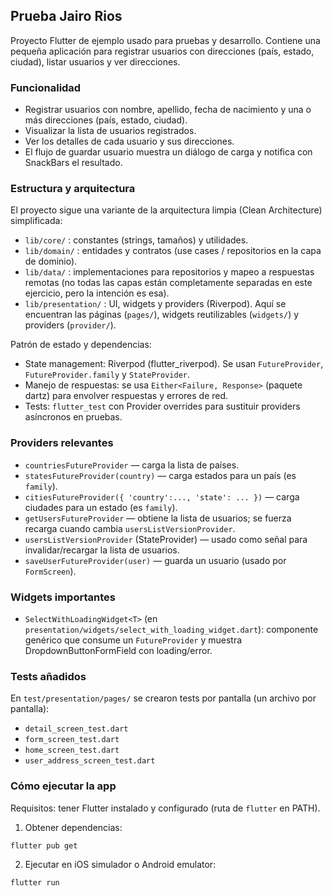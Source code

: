 ## Prueba Jairo Rios

Proyecto Flutter de ejemplo usado para pruebas y desarrollo. Contiene una pequeña aplicación para registrar usuarios con direcciones (país, estado, ciudad), listar usuarios y ver direcciones.

### Funcionalidad
- Registrar usuarios con nombre, apellido, fecha de nacimiento y una o más direcciones (país, estado, ciudad).
- Visualizar la lista de usuarios registrados.
- Ver los detalles de cada usuario y sus direcciones.
- El flujo de guardar usuario muestra un diálogo de carga y notifica con SnackBars el resultado.

### Estructura y arquitectura
El proyecto sigue una variante de la arquitectura limpia (Clean Architecture) simplificada:

- `lib/core/` : constantes (strings, tamaños) y utilidades.
- `lib/domain/` : entidades y contratos (use cases / repositorios en la capa de dominio).
- `lib/data/` : implementaciones para repositorios y mapeo a respuestas remotas (no todas las capas están completamente separadas en este ejercicio, pero la intención es esa).
- `lib/presentation/` : UI, widgets y providers (Riverpod). Aquí se encuentran las páginas (`pages/`), widgets reutilizables (`widgets/`) y providers (`provider/`).

Patrón de estado y dependencias:
- State management: Riverpod (flutter_riverpod). Se usan `FutureProvider`, `FutureProvider.family` y `StateProvider`.
- Manejo de respuestas: se usa `Either<Failure, Response>` (paquete dartz) para envolver respuestas y errores de red.
- Tests: `flutter_test` con Provider overrides para sustituir providers asíncronos en pruebas.

### Providers relevantes
- `countriesFutureProvider` — carga la lista de países.
- `statesFutureProvider(country)` — carga estados para un país (es `family`).
- `citiesFutureProvider({ 'country':..., 'state': ... })` — carga ciudades para un estado (es `family`).
- `getUsersFutureProvider` — obtiene la lista de usuarios; se fuerza recarga cuando cambia `usersListVersionProvider`.
- `usersListVersionProvider` (StateProvider) — usado como señal para invalidar/recargar la lista de usuarios.
- `saveUserFutureProvider(user)` — guarda un usuario (usado por `FormScreen`).

### Widgets importantes
- `SelectWithLoadingWidget<T>` (en `presentation/widgets/select_with_loading_widget.dart`): componente genérico que consume un `FutureProvider` y muestra DropdownButtonFormField con loading/error.

### Tests añadidos
En `test/presentation/pages/` se crearon tests por pantalla (un archivo por pantalla):
- `detail_screen_test.dart`
- `form_screen_test.dart`
- `home_screen_test.dart`
- `user_address_screen_test.dart`

### Cómo ejecutar la app
Requisitos: tener Flutter instalado y configurado (ruta de `flutter` en PATH).

1) Obtener dependencias:
```bash
flutter pub get
```

2) Ejecutar en iOS simulador o Android emulator:
```bash
flutter run
```